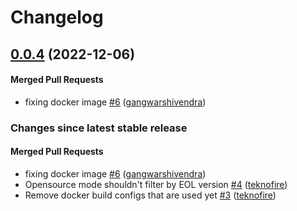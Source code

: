 # Changelog

<!-- latest_release 0.0.4 -->
## [0.0.4](https://github.com/chef/omnitruck-service/tree/0.0.4) (2022-12-06)

#### Merged Pull Requests
- fixing docker image [#6](https://github.com/chef/omnitruck-service/pull/6) ([gangwarshivendra](https://github.com/gangwarshivendra))
<!-- latest_release -->

<!-- release_rollup -->
### Changes since latest stable release

#### Merged Pull Requests
- fixing docker image [#6](https://github.com/chef/omnitruck-service/pull/6) ([gangwarshivendra](https://github.com/gangwarshivendra)) <!-- 0.0.4 -->
- Opensource mode shouldn&#39;t filter by EOL version [#4](https://github.com/chef/omnitruck-service/pull/4) ([teknofire](https://github.com/teknofire)) <!-- 0.0.3 -->
- Remove docker build configs that are used yet [#3](https://github.com/chef/omnitruck-service/pull/3) ([teknofire](https://github.com/teknofire)) <!-- 0.0.2 -->
<!-- release_rollup -->

<!-- latest_stable_release -->
<!-- latest_stable_release -->
